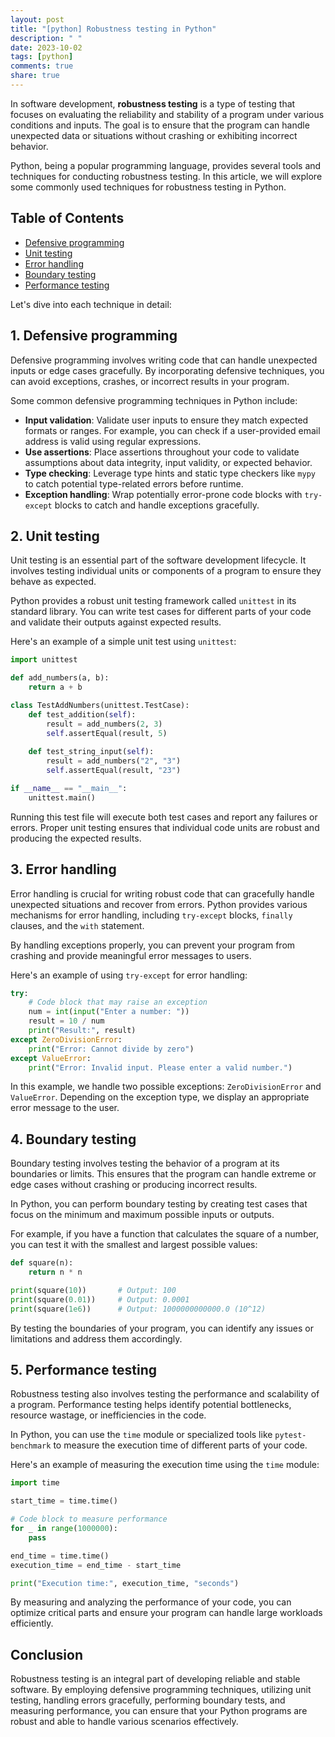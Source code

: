 ```yaml
---
layout: post
title: "[python] Robustness testing in Python"
description: " "
date: 2023-10-02
tags: [python]
comments: true
share: true
---
```


In software development, **robustness testing** is a type of testing that focuses on evaluating the reliability and stability of a program under various conditions and inputs. The goal is to ensure that the program can handle unexpected data or situations without crashing or exhibiting incorrect behavior.

Python, being a popular programming language, provides several tools and techniques for conducting robustness testing. In this article, we will explore some commonly used techniques for robustness testing in Python.

## Table of Contents
- [Defensive programming](#defensive-programming)
- [Unit testing](#unit-testing)
- [Error handling](#error-handling)
- [Boundary testing](#boundary-testing)
- [Performance testing](#performance-testing)

Let's dive into each technique in detail:

## 1. Defensive programming
Defensive programming involves writing code that can handle unexpected inputs or edge cases gracefully. By incorporating defensive techniques, you can avoid exceptions, crashes, or incorrect results in your program.

Some common defensive programming techniques in Python include:
- **Input validation**: Validate user inputs to ensure they match expected formats or ranges. For example, you can check if a user-provided email address is valid using regular expressions.
- **Use assertions**: Place assertions throughout your code to validate assumptions about data integrity, input validity, or expected behavior.
- **Type checking**: Leverage type hints and static type checkers like `mypy` to catch potential type-related errors before runtime.
- **Exception handling**: Wrap potentially error-prone code blocks with `try-except` blocks to catch and handle exceptions gracefully.

## 2. Unit testing
Unit testing is an essential part of the software development lifecycle. It involves testing individual units or components of a program to ensure they behave as expected.

Python provides a robust unit testing framework called `unittest` in its standard library. You can write test cases for different parts of your code and validate their outputs against expected results.

Here's an example of a simple unit test using `unittest`:

```python
import unittest

def add_numbers(a, b):
    return a + b

class TestAddNumbers(unittest.TestCase):
    def test_addition(self):
        result = add_numbers(2, 3)
        self.assertEqual(result, 5)
    
    def test_string_input(self):
        result = add_numbers("2", "3")
        self.assertEqual(result, "23")

if __name__ == "__main__":
    unittest.main()
```

Running this test file will execute both test cases and report any failures or errors. Proper unit testing ensures that individual code units are robust and producing the expected results.

## 3. Error handling
Error handling is crucial for writing robust code that can gracefully handle unexpected situations and recover from errors. Python provides various mechanisms for error handling, including `try-except` blocks, `finally` clauses, and the `with` statement.

By handling exceptions properly, you can prevent your program from crashing and provide meaningful error messages to users.

Here's an example of using `try-except` for error handling:

```python
try:
    # Code block that may raise an exception
    num = int(input("Enter a number: "))
    result = 10 / num
    print("Result:", result)
except ZeroDivisionError:
    print("Error: Cannot divide by zero")
except ValueError:
    print("Error: Invalid input. Please enter a valid number.")
```

In this example, we handle two possible exceptions: `ZeroDivisionError` and `ValueError`. Depending on the exception type, we display an appropriate error message to the user.

## 4. Boundary testing
Boundary testing involves testing the behavior of a program at its boundaries or limits. This ensures that the program can handle extreme or edge cases without crashing or producing incorrect results.

In Python, you can perform boundary testing by creating test cases that focus on the minimum and maximum possible inputs or outputs.

For example, if you have a function that calculates the square of a number, you can test it with the smallest and largest possible values:

```python
def square(n):
    return n * n

print(square(10))       # Output: 100
print(square(0.01))     # Output: 0.0001
print(square(1e6))      # Output: 1000000000000.0 (10^12)
```

By testing the boundaries of your program, you can identify any issues or limitations and address them accordingly.

## 5. Performance testing
Robustness testing also involves testing the performance and scalability of a program. Performance testing helps identify potential bottlenecks, resource wastage, or inefficiencies in the code.

In Python, you can use the `time` module or specialized tools like `pytest-benchmark` to measure the execution time of different parts of your code.

Here's an example of measuring the execution time using the `time` module:

```python
import time

start_time = time.time()

# Code block to measure performance
for _ in range(1000000):
    pass

end_time = time.time()
execution_time = end_time - start_time

print("Execution time:", execution_time, "seconds")
```

By measuring and analyzing the performance of your code, you can optimize critical parts and ensure your program can handle large workloads efficiently.

## Conclusion
Robustness testing is an integral part of developing reliable and stable software. By employing defensive programming techniques, utilizing unit testing, handling errors gracefully, performing boundary tests, and measuring performance, you can ensure that your Python programs are robust and able to handle various scenarios effectively.